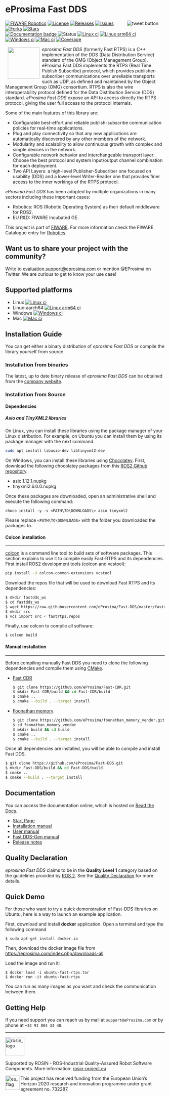 # eProsima Fast DDS

<a href="https://twitter.com/intent/tweet?text=I+recommend+@EProsima+%23FastRTPS,+the+ most+complete+open+source+dds+middleware!&url=https%3A%2F%2Fgithub.com%2FeProsima%2FFast-RTPS&hashtags=github&original_referer=http%3A%2F%2Fgithub.com%2F&tw_p=tweetbutton" target="_blank">
  <img align="right"; hspace="20" src="https://www.eprosima.com/images/icons/eProsima_tweet.png"
       alt="tweet button" title="Recommend Fast RTPS on Twitter"></img>
</a>

[![FIWARE Robotics](https://nexus.lab.fiware.org/static/badges/chapters/robotics.svg)](https://www.fiware.org/developers/catalogue/)
[![License](https://img.shields.io/github/license/eProsima/Fast-RTPS.svg)](https://opensource.org/licenses/Apache-2.0)
[![Releases](https://img.shields.io/github/v/release/eProsima/Fast-RTPS?sort=semver)](https://github.com/eProsima/Fast-RTPS/releases)
[![Issues](https://img.shields.io/github/issues/eProsima/Fast-RTPS.svg)](https://github.com/eProsima/Fast-RTPS/issues)
[![Forks](https://img.shields.io/github/forks/eProsima/Fast-RTPS.svg)](https://github.com/eProsima/Fast-RTPS/network/members)
[![Stars](https://img.shields.io/github/stars/eProsima/Fast-RTPS.svg)](https://github.com/eProsima/Fast-RTPS/stargazers)
<br/>
[![Documentation badge](https://img.shields.io/readthedocs/eprosima-fast-rtps.svg)](https://eprosima-fast-rtps.readthedocs.io)
![Status](https://nexus.lab.fiware.org/static/badges/statuses/incubating.svg)
[![Linux ci](http://jenkins.eprosima.com:8080/job/nightly_fastdds_sec_master_linux/badge/icon?subject=%20%20%20Linux%20CI%20)](http://jenkins.eprosima.com:8080/job/nightly_fastdds_sec_master_linux)
[![Linux arm64 ci](http://jenkins.eprosima.com:8080/job/nightly_fastdds_sec_master_linux_aarch64/badge/icon?subject=%20%20%20Linux-aarch64%20CI%20)](http://jenkins.eprosima.com:8080/view/Nightly/job/nightly_fastdds_sec_master_linux_aarch64/)
[![Windows ci](http://jenkins.eprosima.com:8080/job/nightly_fastdds_sec_master_windows/label=windows-secure,platform=x64,toolset=v141/badge/icon?subject=%20%20%20%20Windows%20CI%20)](http://jenkins.eprosima.com:8080/job/nightly_fastdds_sec_master_windows/label=windows-secure,platform=x64,toolset=v141)
[![Mac ci](http://jenkins.eprosima.com:8080/job/nightly_fastdds_sec_master_mac/badge/icon?subject=%20%20%20%20%20%20%20Mac%20CI%20)](http://jenkins.eprosima.com:8080/job/nightly_fastdds_sec_master_mac)
[![Coverage](https://img.shields.io/jenkins/coverage/cobertura.svg?jobUrl=http%3A%2F%2Fjenkins.eprosima.com%3A8080%2Fjob%2Fnightly_fastdds_coverage_linux)](http://jenkins.eprosima.com:8080/job/nightly_fastdds_coverage_linux)

<a href="http://www.eprosima.com"><img src="https://encrypted-tbn3.gstatic.com/images?q=tbn:ANd9GcSd0PDlVz1U_7MgdTe0FRIWD0Jc9_YH-gGi0ZpLkr-qgCI6ZEoJZ5GBqQ" align="left" hspace="8" vspace="2" width="100" height="100" ></a>

*eprosima Fast DDS* (formerly Fast RTPS) is a C++ implementation of the DDS (Data Distribution Service) standard of the OMG (Object Management Group). eProsima Fast DDS implements the RTPS (Real Time Publish Subscribe) protocol, which provides publisher-subscriber communications over unreliable transports such as UDP,
as defined and maintained by the Object Management Group (OMG) consortium. RTPS is also the wire interoperability protocol defined for the Data Distribution
Service (DDS) standard. *eProsima Fast DDS* expose an API to access directly the RTPS protocol, giving the user full access to the protocol internals.

Some of the main features of this library are:

* Configurable best-effort and reliable publish-subscribe communication policies for real-time
applications.
* Plug and play connectivity so that any new applications are automatically discovered by any other
members of the network.
* Modularity and scalability to allow continuous growth with complex and simple devices in the
network.
* Configurable network behavior and interchangeable transport layer: Choose the best protocol and
system input/output channel combination for each deployment.
* Two API Layers: a high-level Publisher-Subscriber one focused on usability (DDS) and a lower-level Writer-Reader one that provides finer access to the inner workings of the RTPS protocol.

*eProsima Fast DDS* has been adopted by multiple organizations in many sectors including these important cases:

* Robotics: ROS (Robotic Operating System) as their default middleware for ROS2.
* EU R&D: FIWARE Incubated GE.

This project is part of [FIWARE](https://www.fiware.org/). For more information check the FIWARE Catalogue entry for
[Robotics](https://github.com/Fiware/catalogue/tree/master/robotics).

## Want us to share your project with the community?

Write to evaluation.support@eprosima.com or mention @EProsima on Twitter.
We are curious to get to know your use case!

## Supported platforms

* Linux [![Linux ci](http://jenkins.eprosima.com:8080/job/nightly_fastdds_sec_master_linux/badge/icon?subject=%20%20%20Linux%20CI%20)](http://jenkins.eprosima.com:8080/job/nightly_fastdds_sec_master_linux)
* Linux-aarch64 [![Linux arm64 ci](http://jenkins.eprosima.com:8080/job/nightly_fastdds_sec_master_linux_aarch64/badge/icon?subject=%20%20%20Linux-aarch64%20CI%20)](http://jenkins.eprosima.com:8080/view/Nightly/job/nightly_fastdds_sec_master_linux_aarch64/)
* Windows [![Windows ci](http://jenkins.eprosima.com:8080/job/nightly_fastdds_sec_master_windows/label=windows-secure,platform=x64,toolset=v141/badge/icon?subject=%20%20%20%20Windows%20CI%20)](http://jenkins.eprosima.com:8080/job/nightly_fastdds_sec_master_windows/label=windows-secure,platform=x64,toolset=v141)
* Mac [![Mac ci](http://jenkins.eprosima.com:8080/job/nightly_fastdds_sec_master_mac/badge/icon?subject=%20%20%20%20%20%20%20Mac%20CI%20)](http://jenkins.eprosima.com:8080/job/nightly_fastdds_sec_master_mac)

## Installation Guide
You can get either a binary distribution of *eprosima Fast DDS* or compile the library yourself from source.

### Installation from binaries
The latest, up to date binary release of *eprosima Fast DDS* can be obtained from the <a href='http://www.eprosima.com'>company website</a>.

### Installation from Source

#### Dependencies

##### Asio and TinyXML2 libraries

On Linux, you can install these libraries using the package manager of your Linux distribution.
For example, on Ubuntu you can install them by using its package manager with the next command.

```bash
sudo apt install libasio-dev libtinyxml2-dev
```

On Windows, you can install these libraries using [Chocolatey](https://chocolatey.org).
First, download the following chocolatey packages from this
[ROS2 Github repository](https://github.com/ros2/choco-packages/releases/latest).

* asio.1.12.1.nupkg
* tinyxml2.6.0.0.nupkg

Once these packages are downloaded, open an administrative shell and execute the following command:

```batch
choco install -y -s <PATH\TO\DOWNLOADS\> asio tinyxml2
```

Please replace `<PATH\TO\DOWNLOADS>` with the folder you downloaded the packages to.

#### Colcon installation
*******************
[colcon](https://colcon.readthedocs.io) is a command line tool to build sets of software packages.
This section explains to use it to compile easily Fast-RTPS and its dependencies.
First install ROS2 development tools (colcon and vcstool):

```bash
pip install -U colcon-common-extensions vcstool
```

Download the repos file that will be used to download Fast RTPS and its dependencies:

```bash
$ mkdir fastdds_ws
$ cd fastdds_ws
$ wget https://raw.githubusercontent.com/eProsima/Fast-DDS/master/fastrtps.repos
$ mkdir src
$ vcs import src < fastrtps.repos
```

Finally, use colcon to compile all software:

```bash
$ colcon build
```

#### Manual installation
*******************
Before compiling manually Fast DDS you need to clone the following dependencies and compile them using
[CMake](https://cmake.org).

* [Fast CDR](https://github.com/eProsima/Fast-CDR.git)

    ```bash
    $ git clone https://github.com/eProsima/Fast-CDR.git
    $ mkdir Fast-CDR/build && cd Fast-CDR/build
    $ cmake ..
    $ cmake --build . --target install
    ```

* [Foonathan memory](https://github.com/foonathan/memory)

    ```bash
    $ git clone https://github.com/eProsima/foonathan_memory_vendor.git
    $ cd foonathan_memory_vendor
    $ mkdir build && cd build
    $ cmake ..
    $ cmake --build . --target install
    ```

Once all dependencies are installed, you will be able to compile and install Fast DDS.

```bash
$ git clone https://github.com/eProsima/Fast-DDS.git
$ mkdir Fast-DDS/build && cd Fast-DDS/build
$ cmake ..
$ cmake --build . --target install
```


## Documentation

You can access the documentation online, which is hosted on [Read the Docs](https://fast-dds.docs.eprosima.com).

* [Start Page](https://fast-dds.docs.eprosima.com)
* [Installation manual](https://fast-dds.docs.eprosima.com/en/latest/installation/binaries/binaries_linux.html)
* [User manual](https://fast-dds.docs.eprosima.com/en/latest/fastdds/getting_started/getting_started.html)
* [Fast DDS-Gen manual](https://fast-dds.docs.eprosima.com/en/latest/fastddsgen/introduction/introduction.html)
* [Release notes](https://fast-dds.docs.eprosima.com/en/latest/notes/notes.html)

## Quality Declaration

*eprosima Fast DDS* claims to be in the **Quality Level 1** category based on the guidelines provided by [ROS 2](https://ros.org/reps/rep-2004.html). See the [Quality Declaration](https://github.com/eProsima/Fast-DDS/blob/master/QUALITY.md) for more details.

## Quick Demo

For those who want to try a quick demonstration of Fast-DDS libraries on Ubuntu, here is a way to launch an example application.

First, download and install **docker** application. Open a terminal and type the following command

	$ sudo apt-get install docker.io

Then, download the docker image file from https://eprosima.com/index.php/downloads-all

Load the image and run it:

	$ docker load -i ubuntu-fast-rtps.tar
	$ docker run -it ubuntu-fast-rtps

You can run as many images as you want and check the communication between them.

## Getting Help

If you need support you can reach us by mail at `support@eProsima.com` or by phone at `+34 91 804 34 48`.




---

<!--
    ROSIN acknowledgement from the ROSIN press kit
    @ https://github.com/rosin-project/press_kit
-->

<a href="http://rosin-project.eu">
  <img src="http://rosin-project.eu/wp-content/uploads/rosin_ack_logo_wide.png"
       alt="rosin_logo" height="60" >
</a>

Supported by ROSIN - ROS-Industrial Quality-Assured Robot Software Components.
More information: <a href="http://rosin-project.eu">rosin-project.eu</a>

<img src="http://rosin-project.eu/wp-content/uploads/rosin_eu_flag.jpg"
     alt="eu_flag" height="45" align="left" >

This project has received funding from the European Union’s Horizon 2020
research and innovation programme under grant agreement no. 732287.
